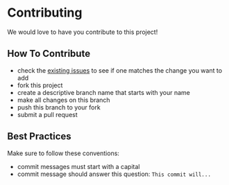 # Contributing

We would love to have you contribute to this project!

## How To Contribute

* check the [existing issues](https://github.com/pdhoward/statemachine/issues) to see if one matches the change you want to add
* fork this project
* create a descriptive branch name that starts with your name
* make all changes on this branch
* push this branch to your fork
* submit a pull request

## Best Practices

Make sure to follow these conventions:

* commit messages must start with a capital
* commit message should answer this question: `This commit will...`
